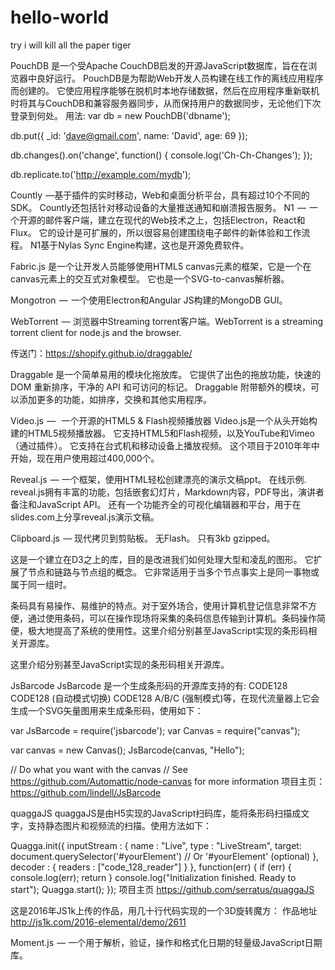 # hello-world
try
i will kill all the paper tiger





PouchDB 是一个受Apache CouchDB启发的开源JavaScript数据库，旨在在浏览器中良好运行。
PouchDB是为帮助Web开发人员构建在线工作的离线应用程序而创建的。 它使应用程序能够在脱机时本地存储数据，然后在应用程序重新联机时将其与CouchDB和兼容服务器同步，从而保持用户的数据同步，无论他们下次登录到何处。
用法:
var db = new PouchDB('dbname');

db.put({
  _id: 'dave@gmail.com',
  name: 'David',
  age: 69
});

db.changes().on('change', function() {
  console.log('Ch-Ch-Changes');
});

db.replicate.to('http://example.com/mydb');



 
Countly  —基于插件的实时移动，Web和桌面分析平台，具有超过10个不同的SDK。 Countly还包括针对移动设备的大量推送通知和崩溃报告服务。
N1  —  一个开源的邮件客户端，建立在现代的Web技术之上，包括Electron，React和Flux。 它的设计是可扩展的，所以很容易创建围绕电子邮件的新体验和工作流程。 N1基于Nylas Sync Engine构建，这也是开源免费软件。 

Fabric.js 是一个让开发人员能够使用HTML5 canvas元素的框架，它是一个在canvas元素上的交互式对象模型。 它也是一个SVG-to-canvas解析器。


Mongotron  —  一个使用Electron和Angular JS构建的MongoDB GUI。

WebTorrent  —  浏览器中Streaming torrent客户端。WebTorrent is a streaming torrent client for node.js and the browser.


传送门：https://shopify.github.io/draggable/



Draggable 是一个简单易用的模块化拖放库。 它提供了出色的拖放功能，快速的 DOM 重新排序，干净的 API 和可访问的标记。 Draggable 附带额外的模块，可以添加更多的功能，如排序，交换和其他实用程序。

Video.js  —   一个开源的HTML5 & Flash视频播放器
Video.js是一个从头开始构建的HTML5视频播放器。 它支持HTML5和Flash视频，以及YouTube和Vimeo（通过插件）。 它支持在台式机和移动设备上播放视频。 这个项目于2010年年中开始，现在用户使用超过400,000个。


Reveal.js  — 一个框架，使用HTML轻松创建漂亮的演示文稿ppt。
在线示例.
reveal.js拥有丰富的功能，包括嵌套幻灯片，Markdown内容，PDF导出，演讲者备注和JavaScript API。 还有一个功能齐全的可视化编辑器和平台，用于在slides.com上分享reveal.js演示文稿。

Clipboard.js  — 现代拷贝到剪贴板。 无Flash。 只有3kb gzipped。


这是一个建立在D3之上的库，目的是改进我们如何处理大型和凌乱的图形。 它扩展了节点和链路与节点组的概念。 它非常适用于当多个节点事实上是同一事物或属于同一组时。



条码具有易操作、易维护的特点。对于室外场合，使用计算机登记信息非常不方便，通过使用条码，可以在操作现场将采集的条码信息传输到计算机。条码操作简便，极大地提高了系统的使用性。这里介绍分别甚至JavaScript实现的条形码相关开源库。

这里介绍分别甚至JavaScript实现的条形码相关开源库。

JsBarcode
JsBarcode 是一个生成条形码的开源库支持的有: CODE128 CODE128 (自动模式切换) CODE128 A/B/C (强制模式)等，在现代流量器上它会生成一个SVG矢量图用来生成条形码，使用如下：

var JsBarcode = require('jsbarcode');
var Canvas = require("canvas");

var canvas = new Canvas();
JsBarcode(canvas, "Hello");

// Do what you want with the canvas
// See https://github.com/Automattic/node-canvas for more information
项目主页： https://github.com/lindell/JsBarcode

quaggaJS
quaggaJS是由H5实现的JavaScript扫码库，能将条形码扫描成文字，支持静态图片和视频流的扫描。使用方法如下：

Quagga.init({
    inputStream : {
      name : "Live",
      type : "LiveStream",
      target: document.querySelector('#yourElement')    // Or '#yourElement' (optional)
    },
    decoder : {
      readers : ["code_128_reader"]
    }
  }, function(err) {
      if (err) {
          console.log(err);
          return
      }
      console.log("Initialization finished. Ready to start");
      Quagga.start();
  });
项目主页 https://github.com/serratus/quaggaJS


这是2016年JS1k上传的作品，用几十行代码实现的一个3D旋转魔方： 
作品地址 http://js1k.com/2016-elemental/demo/2611

Moment.js  — 一个用于解析，验证，操作和格式化日期的轻量级JavaScript日期库。
